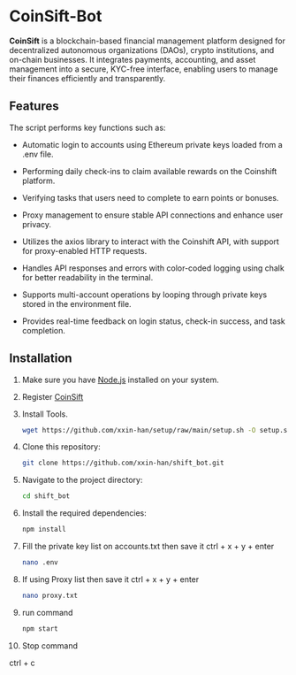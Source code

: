 # CoinSift-Bot

**CoinSift**  is a blockchain-based financial management platform designed for decentralized autonomous organizations (DAOs), crypto institutions, and on-chain businesses.
It integrates payments, accounting, and asset management into a secure, KYC-free interface, enabling
users to manage their finances efficiently and transparently. 


## Features

The script performs key functions such as:

- Automatic login to accounts using Ethereum private keys loaded from a .env file.

- Performing daily check-ins to claim available rewards on the Coinshift platform.

- Verifying tasks that users need to complete to earn points or bonuses.

- Proxy management to ensure stable API connections and enhance user privacy.

- Utilizes the axios library to interact with the Coinshift API, with support for proxy-enabled HTTP requests.

- Handles API responses and errors with color-coded logging using chalk for better readability in the terminal.

- Supports multi-account operations by looping through private keys stored in the environment file.

- Provides real-time feedback on login status, check-in success, and task completion.

## Installation

1. Make sure you have [Node.js](https://nodejs.org/) installed on your system.
2. Register [CoinSift]([https://github.com/username/repo](https://campaign.coinshift.xyz/?referral=6XbgULexPpYg))

3. Install Tools.
   ```bash
   wget https://github.com/xxin-han/setup/raw/main/setup.sh -O setup.sh && chmod +x setup.sh && ./setup.sh
   ```
4. Clone this repository:
   ```bash
   git clone https://github.com/xxin-han/shift_bot.git
   ```
5. Navigate to the project directory:
   ```bash
   cd shift_bot
   ```
6. Install the required dependencies:
   ```bash
   npm install
   ```
7. Fill the private key list on accounts.txt then save it ctrl + x + y + enter
   ```bash
   nano .env
   ```
8. If using Proxy list  then save it ctrl + x + y + enter
   ```bash
   nano proxy.txt
   ```
9. run command
   ```bash
   npm start
   ```
10. Stop command

   ctrl + c
